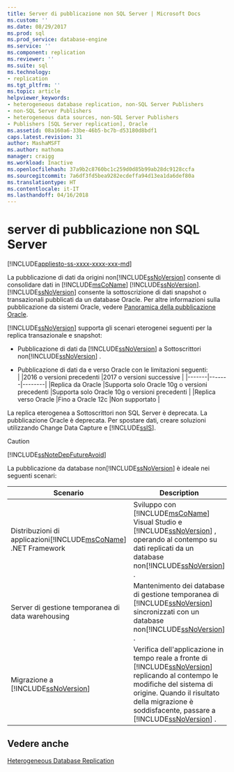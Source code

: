 ```yaml
---
title: Server di pubblicazione non SQL Server | Microsoft Docs
ms.custom: ''
ms.date: 08/29/2017
ms.prod: sql
ms.prod_service: database-engine
ms.service: ''
ms.component: replication
ms.reviewer: ''
ms.suite: sql
ms.technology:
- replication
ms.tgt_pltfrm: ''
ms.topic: article
helpviewer_keywords:
- heterogeneous database replication, non-SQL Server Publishers
- non-SQL Server Publishers
- heterogeneous data sources, non-SQL Server Publishers
- Publishers [SQL Server replication], Oracle
ms.assetid: 08a160a6-33be-46b5-bc7b-d53180d8bdf1
caps.latest.revision: 31
author: MashaMSFT
ms.author: mathoma
manager: craigg
ms.workload: Inactive
ms.openlocfilehash: 37a9b2c8760bc1c259d0d85b99ab28dc9128ccfa
ms.sourcegitcommit: 7a6df3fd5bea9282ecdeffa94d13ea1da6def80a
ms.translationtype: HT
ms.contentlocale: it-IT
ms.lasthandoff: 04/16/2018
---
```

# <a name="non-sql-server-publishers"></a>server di pubblicazione non SQL Server  
[!INCLUDE[appliesto-ss-xxxx-xxxx-xxx-md](../../../includes/appliesto-ss-xxxx-xxxx-xxx-md.md)]

La pubblicazione di dati da origini non[!INCLUDE[ssNoVersion](../../../includes/ssnoversion-md.md)] consente di consolidare dati in [!INCLUDE[msCoName](../../../includes/msconame-md.md)] [!INCLUDE[ssNoVersion](../../../includes/ssnoversion-md.md)]. [!INCLUDE[ssNoVersion](../../../includes/ssnoversion-md.md)] consente la sottoscrizione di dati snapshot o transazionali pubblicati da un database Oracle. Per altre informazioni sulla pubblicazione da sistemi Oracle, vedere [Panoramica della pubblicazione Oracle](../../../relational-databases/replication/non-sql/oracle-publishing-overview.md).  
  
[!INCLUDE[ssNoVersion](../../../includes/ssnoversion-md.md)] supporta gli scenari eterogenei seguenti per la replica transazionale e snapshot:  
  
-   Pubblicazione di dati da [!INCLUDE[ssNoVersion](../../../includes/ssnoversion-md.md)] a Sottoscrittori non[!INCLUDE[ssNoVersion](../../../includes/ssnoversion-md.md)] .  

-   Pubblicazione di dati da e verso Oracle con le limitazioni seguenti:  
  | |2016 o versioni precedenti |2017 o versioni successive |
  |-------|-------|--------|
  |Replica da Oracle |Supporta solo Oracle 10g o versioni precedenti |Supporta solo Oracle 10g o versioni precedenti |
  |Replica verso Oracle |Fino a Oracle 12c |Non supportato |


 La replica eterogenea a Sottoscrittori non SQL Server è deprecata. La pubblicazione Oracle è deprecata. Per spostare dati, creare soluzioni utilizzando Change Data Capture e [!INCLUDE[ssIS](../../../includes/ssis-md.md)].  
  
  
> [!CAUTION]  
>  [!INCLUDE[ssNoteDepFutureAvoid](../../../includes/ssnotedepfutureavoid-md.md)]  
  
 La pubblicazione da database non[!INCLUDE[ssNoVersion](../../../includes/ssnoversion-md.md)] è ideale nei seguenti scenari:  
  
|Scenario|Description|  
|--------------|-----------------|  
|Distribuzioni di applicazioni[!INCLUDE[msCoName](../../../includes/msconame-md.md)] .NET Framework|Sviluppo con [!INCLUDE[msCoName](../../../includes/msconame-md.md)] Visual Studio e [!INCLUDE[ssNoVersion](../../../includes/ssnoversion-md.md)] , operando al contempo su dati replicati da un database non[!INCLUDE[ssNoVersion](../../../includes/ssnoversion-md.md)] .|  
|Server di gestione temporanea di data warehousing|Mantenimento dei database di gestione temporanea di [!INCLUDE[ssNoVersion](../../../includes/ssnoversion-md.md)] sincronizzati con un database non[!INCLUDE[ssNoVersion](../../../includes/ssnoversion-md.md)] .|  
|Migrazione a [!INCLUDE[ssNoVersion](../../../includes/ssnoversion-md.md)]|Verifica dell'applicazione in tempo reale a fronte di [!INCLUDE[ssNoVersion](../../../includes/ssnoversion-md.md)] replicando al contempo le modifiche del sistema di origine. Quando il risultato della migrazione è soddisfacente, passare a [!INCLUDE[ssNoVersion](../../../includes/ssnoversion-md.md)] .|  
  
## <a name="see-also"></a>Vedere anche  
 [Heterogeneous Database Replication](../../../relational-databases/replication/non-sql/heterogeneous-database-replication.md)  
  
  

